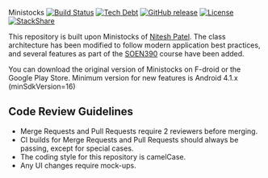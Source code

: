 Ministocks [![Build Status](https://img.shields.io/travis/niteshpatel/ministocks.svg)](https://travis-ci.org/niteshpatel/ministocks) [![Tech Debt](https://img.shields.io/sonar/https/sonarqube.com/ministocks/tech_debt.svg)](https://sonarqube.com/overview?id=ministocks) [![GitHub release](https://img.shields.io/github/release/niteshpatel/ministocks.svg?maxAge=3600)](https://play.google.com/store/apps/details?id=nitezh.ministock) [![License](https://img.shields.io/github/license/niteshpatel/ministocks.svg?maxAge=3600)](https://raw.githubusercontent.com/niteshpatel/ministocks/master/LICENSE.txt) [![StackShare](http://img.shields.io/badge/tech-stack-0690fa.svg?style=flat)](http://stackshare.io/niteshpatel/ministocks)


This repository is built upon Ministocks of [Nitesh Patel](https://github.com/niteshpatel/ministocks). The class architecture has
been modified to follow modern application best practices, and several features as part of the [SOEN390]() course have been added.

You can download the original version of Ministocks on F-droid or the Google Play Store.
Minimum version for new features is Android 4.1.x (minSdkVersion=16) 

Code Review Guidelines
----------------------

- Merge Requests and Pull Requests require 2 reviewers before merging.
- CI builds for Merge Requests and Pull Requests should always be passing, except for special cases.
- The coding style for this repository is camelCase.
- Any UI changes require mock-ups.
